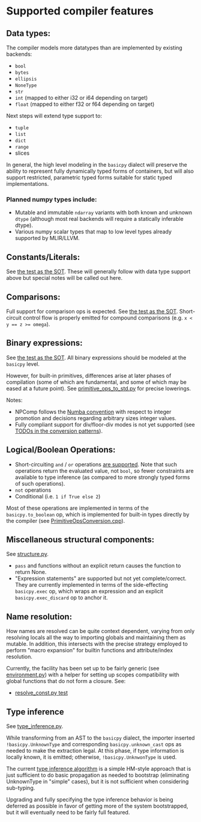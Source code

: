 # Supported compiler features

## Data types:

The compiler models more datatypes than are implemented by existing backends:

* `bool`
* `bytes`
* `ellipsis`
* `NoneType`
* `str`
* `int` (mapped to either i32 or i64 depending on target)
* `float` (mapped to either f32 or f64 depending on target)

Next steps will extend type support to:

* `tuple`
* `list`
* `dict`
* `range`
* slices

In general, the high level modeling in the `basicpy` dialect will preserve the ability to represent fully dynamically typed forms of containers, but will also support restricted, parametric typed forms suitable for static typed implementations.

### Planned numpy types include:

* Mutable and immutable `ndarray` variants with both known and unknown `dtype` (although most real backends will require a statically inferable dtype).
* Various numpy scalar types that map to low level types already supported by MLIR/LLVM.

## Constants/Literals:

See [the test as the SOT](../pytest/Compiler/constants.py). These will generally follow with data type support above but special notes will be called out here.

## Comparisons:

Full support for comparison ops is expected. See [the test as the SOT](../pytest/Compiler/comparisons.py). Short-circuit control flow is properly emitted for compound comparisons (e.g. `x < y == z >= omega`).

## Binary expressions:

See [the test as the SOT](../pytest/Compiler/binary_expressions.py). All binary expressions should be modeled at the `basicpy` level.

However, for built-in primitives, differences arise at later phases of compilation (some of which are fundamental, and some of which may be eased at a future point). See [primitive_ops_to_std.py](../pytest/Compiler/primitive_ops_to_std.py) for precise lowerings.

Notes:

* NPComp follows the [Numba convention](https://numba.pydata.org/numba-doc/dev/proposals/integer-typing.html) with respect to integer promotion and decisions regarding arbitrary sizes integer values.
* Fully compliant support for div/floor-div modes is not yet supported (see [TODOs in the conversion patterns](../lib/Conversion/BasicpyToStd/PrimitiveOpsConversion.cpp)).

## Logical/Boolean Operations:

* Short-circuiting `and` / `or` operations [are supported](../pytest/Compiler/booleans.py). Note that such operations return the evaluated value, not `bool`, so fewer constraints are available to type inference (as compared to more strongly typed forms of such operations).
* `not` operations
* Conditional (i.e. `1 if True else 2`)

Most of these operations are implemented in terms of the `basicpy.to_boolean` op, which is implemented for built-in types directly by the compiler (see [PrimitiveOpsConversion.cpp](../lib/Conversion/BasicpyToStd/PrimitiveOpsConversion.cpp)).

## Miscellaneous structural components:

See [structure.py](../pytest/Compiler/structure.py).

* `pass` and functions without an explicit return causes the function to return None.
* "Expression statements" are supported but not yet complete/correct. They are currently implemented in terms of the side-effecting `basicpy.exec` op, which wraps an expression and an explicit `basicpy.exec_discard` op to anchor it.

## Name resolution:

How names are resolved can be quite context dependent, varying from only resolving locals all the way to importing globals and maintaining them as mutable. In addition, this intersects with the precise strategy employed to perform "macro expansion" for builtin functions and attribute/index resolution.

Currently, the facility has been set up to be fairly generic (see [environment.py](../python/npcomp/compiler/environment.py)) with a helper for setting up scopes compatibility with global functions that do not form a closure. See:

* [resolve_const.py test](../pytest/Compiler/resolve_const.py)

## Type inference

See [type_inference.py](../pytest/Compiler/type_inference.py).

While transforming from an AST to the `basicpy` dialect, the importer inserted `!basicpy.UnknownType` and corresponding `basicpy.unknown_cast` ops as needed to make the extraction legal. At this phase, if type information is locally known, it is emitted; otherwise, `!basicpy.UnknwonType` is used.

The current [type inference algorithm](../lib/Dialect/Basicpy/Transforms/TypeInference.cpp) is a simple HM-style approach that is just sufficient to do basic propagation as needed to bootstrap (eliminating UnknownType in "simple" cases), but it is not sufficient when considering sub-typing.

Upgrading and fully specifying the type inference behavior is being deferred as possible in favor of getting more of the system bootstrapped, but it will eventually need to be fairly full featured.
